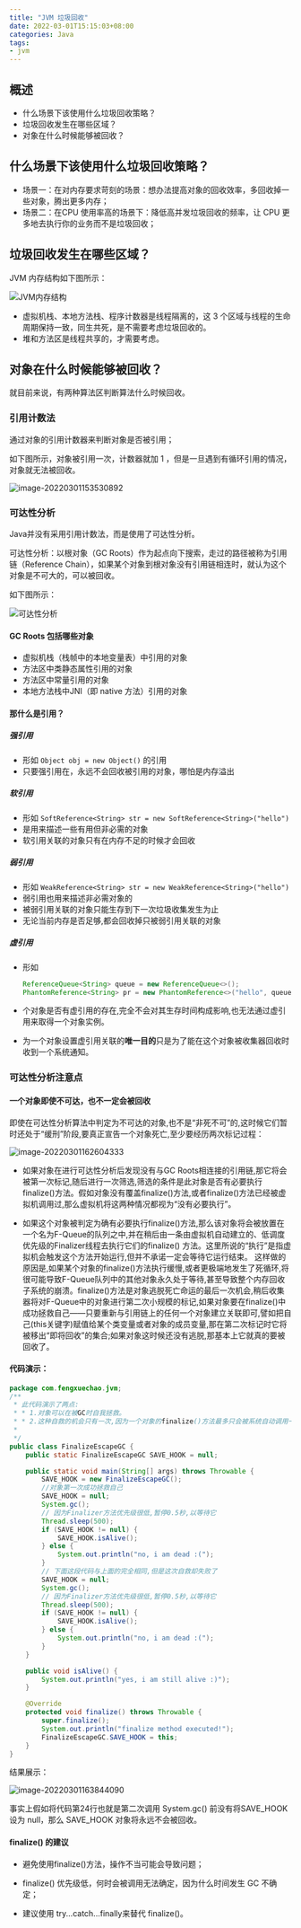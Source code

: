```yaml
---
title: "JVM 垃圾回收"
date: 2022-03-01T15:15:03+08:00
categories: Java
tags:
- jvm
---
```


## 概述

- 什么场景下该使用什么垃圾回收策略？
- 垃圾回收发生在哪些区域？
- 对象在什么时候能够被回收？

## 什么场景下该使用什么垃圾回收策略？

- 场景一：在对内存要求苛刻的场景：想办法提高对象的回收效率，多回收掉一些对象，腾出更多内存；
- 场景二：在CPU 使用率高的场景下：降低高并发垃圾回收的频率，让 CPU 更多地去执行你的业务而不是垃圾回收；

## 垃圾回收发生在哪些区域？

JVM 内存结构如下图所示：

![JVM内存结构](https://raw.githubusercontent.com/littlefxc/littlefxc.github.io/images/images/image-20220301152640105.png)

- 虚拟机栈、本地方法栈、程序计数器是线程隔离的，这 3 个区域与线程的生命周期保持一致，同生共死，是不需要考虑垃圾回收的。
- 堆和方法区是线程共享的，才需要考虑。

## 对象在什么时候能够被回收？

就目前来说，有两种算法区判断算法什么时候回收。

### 引用计数法

通过对象的引用计数器来判断对象是否被引用；

如下图所示，对象被引用一次，计数器就加 1 ，但是一旦遇到有循环引用的情况，对象就无法被回收。

![image-20220301153530892](https://raw.githubusercontent.com/littlefxc/littlefxc.github.io/images/images/image-20220301153530892.png)

### 可达性分析

Java并没有采用引用计数法，而是使用了可达性分析。

可达性分析：以根对象（GC Roots）作为起点向下搜索，走过的路径被称为引用链（Reference Chain），如果某个对象到根对象没有引用链相连时，就认为这个对象是不可大的，可以被回收。

如下图所示：

![可达性分析](https://raw.githubusercontent.com/littlefxc/littlefxc.github.io/images/images/image-20220301154408408.png)

#### GC Roots 包括哪些对象

- 虚拟机栈（栈帧中的本地变量表）中引用的对象
- 方法区中类静态属性引用的对象
- 方法区中常量引用的对象
- 本地方法栈中JNI（即 native 方法）引用的对象

#### 那什么是引用？

##### 强引用

- 形如 `Object obj = new Object()` 的引用
- 只要强引用在，永远不会回收被引用的对象，哪怕是内存溢出

##### 软引用

- 形如 `SoftReference<String> str = new SoftReference<String>("hello")`
- 是用来描述一些有用但非必需的对象
- 软引用关联的对象只有在内存不足的时候才会回收

##### 弱引用

- 形如 `WeakReference<String> str = new WeakReference<String>("hello")`
- 弱引用也用来描述非必需对象的
- 被弱引用关联的对象只能生存到下一次垃圾收集发生为止
- 无论当前内存是否足够,都会回收掉只被弱引用关联的对象

##### 虚引用

- 形如
  ```java
  ReferenceQueue<String> queue = new ReferenceQueue<>();
  PhantomReference<String> pr = new PhantomReference<>("hello", queue);
  ```
  
- 个对象是否有虚引用的存在,完全不会对其生存时间构成影响,也无法通过虚引用来取得一个对象实例。

- 为一个对象设置虚引用关联的**唯一目的**只是为了能在这个对象被收集器回收时收到一个系统通知。

### 可达性分析注意点

#### 一个对象即使不可达，也不一定会被回收

即使在可达性分析算法中判定为不可达的对象,也不是“非死不可”的,这时候它们暂时还处于“缓刑”阶段,要真正宣告一个对象死亡,至少要经历两次标记过程：

![image-20220301162604333](https://raw.githubusercontent.com/littlefxc/littlefxc.github.io/images/images/image-20220301162604333.png)

- 如果对象在进行可达性分析后发现没有与GC Roots相连接的引用链,那它将会被第一次标记,随后进行一次筛选,筛选的条件是此对象是否有必要执行finalize()方法。假如对象没有覆盖finalize()方法,或者finalize()方法已经被虚拟机调用过,那么虚拟机将这两种情况都视为“没有必要执行”。

- 如果这个对象被判定为确有必要执行finalize()方法,那么该对象将会被放置在一个名为F-Queue的队列之中,并在稍后由一条由虚拟机自动建立的、低调度优先级的Finalizer线程去执行它们的finalize() 方法。这里所说的“执行”是指虚拟机会触发这个方法开始运行,但并不承诺一定会等待它运行结束。
  这样做的原因是,如果某个对象的finalize()方法执行缓慢,或者更极端地发生了死循环,将很可能导致F-Queue队列中的其他对象永久处于等待,甚至导致整个内存回收子系统的崩溃。finalize()方法是对象逃脱死亡命运的最后一次机会,稍后收集器将对F-Queue中的对象进行第二次小规模的标记,如果对象要在finalize()中成功拯救自己——只要重新与引用链上的任何一个对象建立关联即可,譬如把自己(this关键字)赋值给某个类变量或者对象的成员变量,那在第二次标记时它将被移出“即将回收”的集合;如果对象这时候还没有逃脱,那基本上它就真的要被回收了。

#### 代码演示：

  ```java
  package com.fengxuechao.jvm;
  /**
   * 此代码演示了两点:
   * * 1.对象可以在被GC时自我拯救。
   * * 2.这种自救的机会只有一次,因为一个对象的finalize()方法最多只会被系统自动调用一次
   *
   */
  public class FinalizeEscapeGC {
      public static FinalizeEscapeGC SAVE_HOOK = null;
  
      public static void main(String[] args) throws Throwable {
          SAVE_HOOK = new FinalizeEscapeGC();
          //对象第一次成功拯救自己
          SAVE_HOOK = null;
          System.gc();
          // 因为Finalizer方法优先级很低,暂停0.5秒,以等待它
          Thread.sleep(500);
          if (SAVE_HOOK != null) {
              SAVE_HOOK.isAlive();
          } else {
              System.out.println("no, i am dead :(");
          }
          // 下面这段代码与上面的完全相同,但是这次自救却失败了
          SAVE_HOOK = null;
          System.gc();
          // 因为Finalizer方法优先级很低,暂停0.5秒,以等待它
          Thread.sleep(500);
          if (SAVE_HOOK != null) {
              SAVE_HOOK.isAlive();
          } else {
              System.out.println("no, i am dead :(");
          }
      }
  
      public void isAlive() {
          System.out.println("yes, i am still alive :)");
      }
  
      @Override
      protected void finalize() throws Throwable {
          super.finalize();
          System.out.println("finalize method executed!");
          FinalizeEscapeGC.SAVE_HOOK = this;
      }
  }
  ```

  结果展示：

  ![image-20220301163844090](https://raw.githubusercontent.com/littlefxc/littlefxc.github.io/images/images/image-20220301163844090.png)

事实上假如将代码第24行也就是第二次调用 System.gc() 前没有将SAVE_HOOK 设为 null，那么 SAVE_HOOK 对象将永远不会被回收。

#### finalize() 的建议

- 避免使用finalize()方法，操作不当可能会导致问题；

- finalize() 优先级低，何时会被调用无法确定，因为什么时间发生 GC 不确定；
- 建议使用 try...catch...finally来替代 finalize()。 